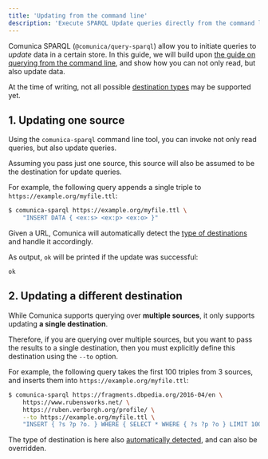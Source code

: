 ```yaml
---
title: 'Updating from the command line'
description: 'Execute SPARQL Update queries directly from the command line.'
---
```


Comunica SPARQL (`@comunica/query-sparql`) allow you to initiate queries to _update_ data in a certain store.
In this guide, we will build upon [the guide on querying from the command line](/docs/query/getting_started/query_cli/),
and show how you can not only read, but also update data.

<div class="note">
At the time of writing, not all possible <a href="/docs/query/advanced/destination_types/">destination types</a> may be supported yet.
</div>

## 1. Updating one source

Using the `comunica-sparql` command line tool,
you can invoke not only read queries, but also update queries.

Assuming you pass just one source,
this source will also be assumed to be the destination for update queries.

For example, the following query appends a single triple to `https://example.org/myfile.ttl`:
```bash
$ comunica-sparql https://example.org/myfile.ttl \
    "INSERT DATA { <ex:s> <ex:p> <ex:o> }"
```

<div class="note">
Given a URL, Comunica will automatically detect the <a href="/docs/query/advanced/destination_types/">type of destinations</a> and handle it accordingly.
</div>

As output, `ok` will be printed if the update was successful:
```
ok
``` 

## 2. Updating a different destination

While Comunica supports querying over **multiple sources**,
it only supports updating **a single destination**.

Therefore, if you are querying over multiple sources,
but you want to pass the results to a single destination,
then you must explicitly define this destination using the `--to` option.

For example, the following query takes the first 100 triples from 3 sources,
and inserts them into `https://example.org/myfile.ttl`:
```bash
$ comunica-sparql https://fragments.dbpedia.org/2016-04/en \
    https://www.rubensworks.net/ \
    https://ruben.verborgh.org/profile/ \
    --to https://example.org/myfile.ttl \
    "INSERT { ?s ?p ?o. } WHERE { SELECT * WHERE { ?s ?p ?o } LIMIT 100 }"
```

<div class="note">
The type of destination is here also <a href="/docs/query/advanced/destination_types/">automatically detected</a>,
and can also be overridden.
</div>
